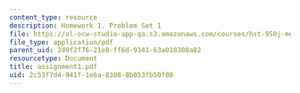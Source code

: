 ```yaml
---
content_type: resource
description: Homework 1. Problem Set 1
file: https://ol-ocw-studio-app-qa.s3.amazonaws.com/courses/hst-950j-medical-computing-spring-2003/2c53f7d4941f1e6a83888b053fb50f80_assignment1.pdf
file_type: application/pdf
parent_uid: 2d9f2f76-21e8-ff6d-9341-63a018380a82
resourcetype: Document
title: assignment1.pdf
uid: 2c53f7d4-941f-1e6a-8388-8b053fb50f80
---
```

